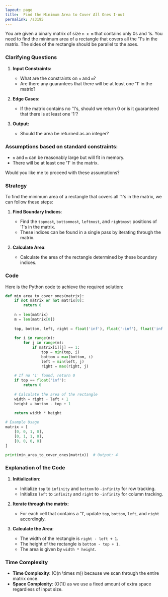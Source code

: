 ```yaml
---
layout: page
title:  Find the Minimum Area to Cover All Ones I-out
permalink: /s3195
---
```


You are given a binary matrix of size `n x m` that contains only 0s and 1s. You need to find the minimum area of a rectangle that covers all the '1's in the matrix. The sides of the rectangle should be parallel to the axes.

### Clarifying Questions

1. **Input Constraints:**
   - What are the constraints on `n` and `m`?
   - Are there any guarantees that there will be at least one '1' in the matrix?

2. **Edge Cases:**
   - If the matrix contains no '1's, should we return 0 or is it guaranteed that there is at least one '1'?

3. **Output:**
   - Should the area be returned as an integer?

### Assumptions based on standard constraints:
- `n` and `m` can be reasonably large but will fit in memory.
- There will be at least one '1' in the matrix.

Would you like me to proceed with these assumptions?

### Strategy

To find the minimum area of a rectangle that covers all '1's in the matrix, we can follow these steps:

1. **Find Boundary Indices**:
   - Find the `topmost`, `bottommost`, `leftmost`, and `rightmost` positions of '1's in the matrix.
   - These indices can be found in a single pass by iterating through the matrix.

2. **Calculate Area**:
   - Calculate the area of the rectangle determined by these boundary indices.

### Code

Here is the Python code to achieve the required solution:

```python
def min_area_to_cover_ones(matrix):
    if not matrix or not matrix[0]:
        return 0
    
    n = len(matrix)
    m = len(matrix[0])
    
    top, bottom, left, right = float('inf'), float('-inf'), float('inf'), float('-inf')
    
    for i in range(n):
        for j in range(m):
            if matrix[i][j] == 1:
                top = min(top, i)
                bottom = max(bottom, i)
                left = min(left, j)
                right = max(right, j)
    
    # If no '1' found, return 0
    if top == float('inf'):
        return 0
    
    # Calculate the area of the rectangle
    width = right - left + 1
    height = bottom - top + 1
    
    return width * height

# Example Usage
matrix = [
    [0, 0, 1, 0],
    [0, 1, 1, 0],
    [0, 0, 0, 0]
]

print(min_area_to_cover_ones(matrix))  # Output: 4
```

### Explanation of the Code

1. **Initialization**:
   - Initialize `top` to `infinity` and `bottom` to `-infinity` for row tracking.
   - Initialize `left` to `infinity` and `right` to `-infinity` for column tracking.

2. **Iterate through the matrix**:
   - For each cell that contains a '1', update `top`, `bottom`, `left`, and `right` accordingly.

3. **Calculate the Area**:
   - The width of the rectangle is `right - left + 1`.
   - The height of the rectangle is `bottom - top + 1`.
   - The area is given by `width * height`.

### Time Complexity

- **Time Complexity**: \(O(n \times m)\) because we scan through the entire matrix once.
- **Space Complexity**: \(O(1)\) as we use a fixed amount of extra space regardless of input size.